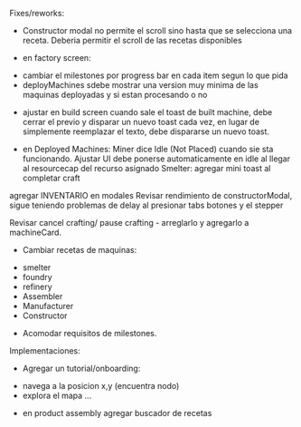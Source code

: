 

Fixes/reworks:

* Constructor modal no permite el scroll sino hasta que se  selecciona una receta. Deberia permitir el scroll de las recetas disponibles

* en factory screen:
- cambiar el milestones por progress bar en cada item segun lo que pida
- deployMachines sdebe mostrar una version muy minima de las maquinas deployadas y si estan procesando o no

* ajustar en build screen cuando sale el toast de built machine, debe cerrar el previo y disparar un nuevo toast cada vez, en lugar de simplemente reemplazar el texto, debe dispararse un nuevo toast.


* en Deployed Machines:
Miner dice Idle (Not Placed) cuando sie sta funcionando. Ajustar UI
debe ponerse automaticamente en idle al llegar al resourcecap del recurso asignado
Smelter: agregar mini toast al completar craft

agregar INVENTARIO en modales
Revisar rendimiento de constructorModal, sigue teniendo problemas de delay al presionar tabs botones y el stepper

Revisar cancel crafting/ pause crafting - arreglarlo y agregarlo a machineCard.

* Cambiar recetas de maquinas:
 - smelter
 - foundry
 - refinery
 - Assembler
 - Manufacturer
 - Constructor

* Acomodar requisitos de milestones.

Implementaciones:

* Agregar un tutorial/onboarding:
- navega a la posicion x,y (encuentra nodo)
- explora el mapa ...


* en product assembly agregar buscador de recetas